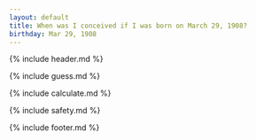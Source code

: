 ```yaml
---
layout: default
title: When was I conceived if I was born on March 29, 1908?
birthday: Mar 29, 1908
---
```


{% include header.md %}

{% include guess.md %}

{% include calculate.md %}

{% include safety.md %}

{% include footer.md %}



